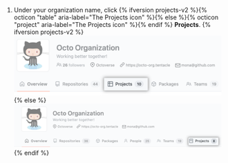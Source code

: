 1. Under your organization name, click   {% ifversion projects-v2 %}{% octicon "table" aria-label="The Projects icon" %}{% else %}{% octicon "project" aria-label="The Projects icon" %}{% endif %} **Projects**.
  {% ifversion projects-v2 %}![Projects tab for your organization](/assets/images/help/organizations/organization-projects-tab-table.png){% else %}![Projects tab for your organization](/assets/images/help/organizations/organization-projects-tab-with-overview-tab.png){% endif %}
